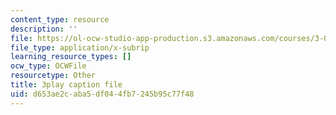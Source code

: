```yaml
---
content_type: resource
description: ''
file: https://ol-ocw-studio-app-production.s3.amazonaws.com/courses/3-091-introduction-to-solid-state-chemistry-fall-2018/d653ae2caba5df044fb7245b95c77f48_EOS0HBUoycc.srt
file_type: application/x-subrip
learning_resource_types: []
ocw_type: OCWFile
resourcetype: Other
title: 3play caption file
uid: d653ae2c-aba5-df04-4fb7-245b95c77f48
---
```

